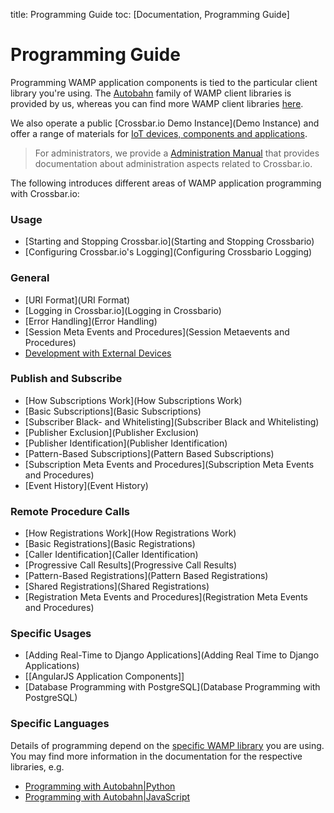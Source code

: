 title: Programming Guide
toc: [Documentation, Programming Guide]

# Programming Guide

Programming WAMP application components is tied to the particular client library you're using. The [Autobahn](/autobahn) family of WAMP client libraries is provided by us, whereas you can find more WAMP client libraries [here](http://wamp.ws/implementations/#libraries).

We also operate a public [Crossbar.io Demo Instance](Demo Instance) and offer a range of materials for [IoT devices, components and applications](http://crossbario.com/iotcookbook).

> For administrators, we provide a [Administration Manual](Administration) that provides documentation about administration aspects related to Crossbar.io.

The following introduces different areas of WAMP application programming with Crossbar.io:

### Usage

- [Starting and Stopping Crossbar.io](Starting and Stopping Crossbario)
- [Configuring Crossbar.io's Logging](Configuring Crossbario Logging)

### General

- [URI Format](URI Format)
- [Logging in Crossbar.io](Logging in Crossbario)
- [Error Handling](Error Handling)
- [Session Meta Events and Procedures](Session Metaevents and Procedures)
- [Development with External Devices](Development-with-External-Devices)

### Publish and Subscribe

- [How Subscriptions Work](How Subscriptions Work)
- [Basic Subscriptions](Basic Subscriptions)
- [Subscriber Black- and Whitelisting](Subscriber Black and Whitelisting)
- [Publisher Exclusion](Publisher Exclusion)
- [Publisher Identification](Publisher Identification)
- [Pattern-Based Subscriptions](Pattern Based Subscriptions)
- [Subscription Meta Events and Procedures](Subscription Meta Events and Procedures)
- [Event History](Event History)

### Remote Procedure Calls

- [How Registrations Work](How Registrations Work)
- [Basic Registrations](Basic Registrations)
- [Caller Identification](Caller Identification)
- [Progressive Call Results](Progressive Call Results)
- [Pattern-Based Registrations](Pattern Based Registrations)
- [Shared Registrations](Shared Registrations)
- [Registration Meta Events and Procedures](Registration Meta Events and Procedures)

### Specific Usages

- [Adding Real-Time to Django Applications](Adding Real Time to Django Applications)
- [[AngularJS Application Components]]
- [Database Programming with PostgreSQL](Database Programming with PostgreSQL)

### Specific Languages

Details of programming depend on the [specific WAMP library](/about/Supported-Languages/) you are using. You may find more information in the documentation for the respective libraries, e.g.

- [Programming with Autobahn|Python](http://autobahn.readthedocs.io/en/latest/wamp/programming.html)
- [Programming with Autobahn|JavaScript](https://github.com/crossbario/autobahn-js/blob/master/doc/programming.md)
